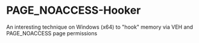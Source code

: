 # PAGE_NOACCESS-Hooker
An interesting technique on Windows (x64) to "hook" memory via VEH and PAGE_NOACCESS page permissions
